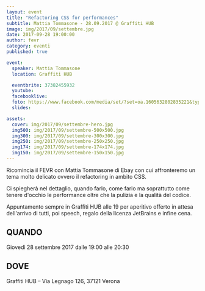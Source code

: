 ```yaml
---
layout: event
title: "Refactoring CSS for performances"
subtitle: Mattia Tommasone - 28.09.2017 @ Graffiti HUB
image: img/2017/09/settembre.jpg
date: 2017-09-28 19:00:00
author: fevr
category: eventi
published: true

event:
  speaker: Mattia Tommasone
  location: Graffiti HUB

  eventbrite: 37382455932
  youtube:
  facebooklive: 
  foto: https://www.facebook.com/media/set/?set=oa.1605632802835221&type=3
  slides:

assets:
  cover: img/2017/09/settembre-hero.jpg
  img500: img/2017/09/settembre-500x500.jpg
  img300: img/2017/09/settembre-300x300.jpg
  img250: img/2017/09/settembre-250x250.jpg
  img174: img/2017/09/settembre-174x174.jpg
  img150: img/2017/09/settembre-150x150.jpg
---
```


Ricomincia il FEVR con Mattia Tommasone di Ebay con cui affronteremo un tema molto delicato ovvero il refactoring in ambito CSS.

Ci spiegherà nel dettaglio, quando farlo, come farlo ma soprattutto come tenere d'occhio le performance oltre che la pulizia e la qualità del codice.

Appuntamento sempre in Graffiti HUB alle 19 per aperitivo offerto in attesa dell'arrivo di tutti, poi speech, regalo della licenza JetBrains e infine cena.

## QUANDO

Giovedì 28 settembre 2017 dalle 19:00 alle 20:30

## DOVE

Graffiti HUB – Via Legnago 126, 37121 Verona

